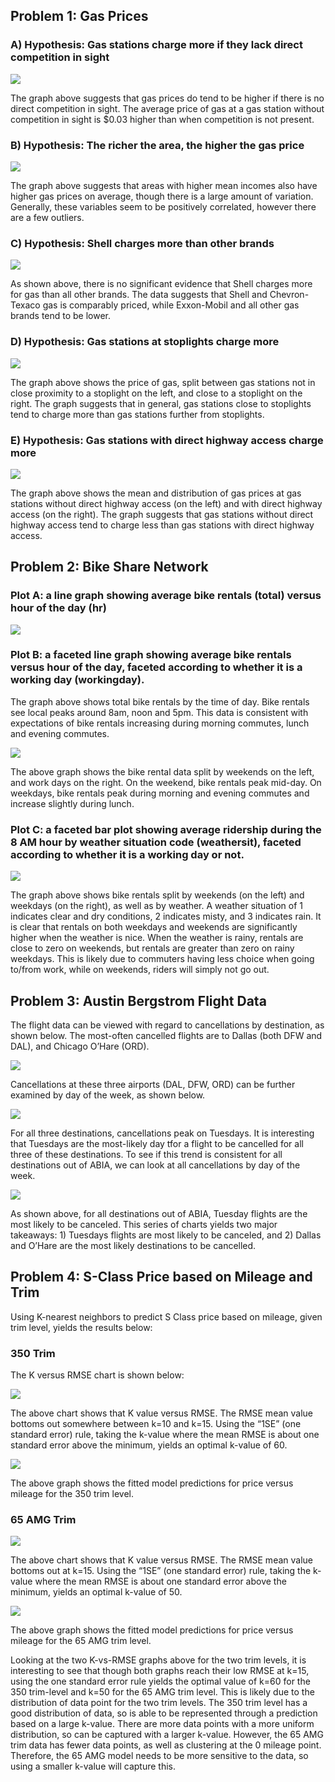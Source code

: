 Problem 1: Gas Prices
---------------------

### A) Hypothesis: Gas stations charge more if they lack direct competition in sight

![](hw1_datamining_hjones_files/figure-markdown_github/unnamed-chunk-2-1.png)

The graph above suggests that gas prices do tend to be higher if there
is no direct competition in sight. The average price of gas at a gas
station without competition in sight is $0.03 higher than when
competition is not present.

### B) Hypothesis: The richer the area, the higher the gas price

![](hw1_datamining_hjones_files/figure-markdown_github/unnamed-chunk-3-1.png)

The graph above suggests that areas with higher mean incomes also have
higher gas prices on average, though there is a large amount of
variation. Generally, these variables seem to be positively correlated,
however there are a few outliers.

### C) Hypothesis: Shell charges more than other brands

![](hw1_datamining_hjones_files/figure-markdown_github/unnamed-chunk-4-1.png)

As shown above, there is no significant evidence that Shell charges more
for gas than all other brands. The data suggests that Shell and
Chevron-Texaco gas is comparably priced, while Exxon-Mobil and all other
gas brands tend to be lower.

### D) Hypothesis: Gas stations at stoplights charge more

![](hw1_datamining_hjones_files/figure-markdown_github/unnamed-chunk-5-1.png)

The graph above shows the price of gas, split between gas stations not
in close proximity to a stoplight on the left, and close to a stoplight
on the right. The graph suggests that in general, gas stations close to
stoplights tend to charge more than gas stations further from
stoplights.

### E) Hypothesis: Gas stations with direct highway access charge more

![](hw1_datamining_hjones_files/figure-markdown_github/unnamed-chunk-6-1.png)

The graph above shows the mean and distribution of gas prices at gas
stations without direct highway access (on the left) and with direct
highway access (on the right). The graph suggests that gas stations
without direct highway access tend to charge less than gas stations with
direct highway access.

Problem 2: Bike Share Network
-----------------------------

### Plot A: a line graph showing average bike rentals (total) versus hour of the day (hr)

![](hw1_datamining_hjones_files/figure-markdown_github/unnamed-chunk-8-1.png)

### Plot B: a faceted line graph showing average bike rentals versus hour of the day, faceted according to whether it is a working day (workingday).

The graph above shows total bike rentals by the time of day. Bike
rentals see local peaks around 8am, noon and 5pm. This data is
consistent with expectations of bike rentals increasing during morning
commutes, lunch and evening commutes.

![](hw1_datamining_hjones_files/figure-markdown_github/unnamed-chunk-9-1.png)

The above graph shows the bike rental data split by weekends on the
left, and work days on the right. On the weekend, bike rentals peak
mid-day. On weekdays, bike rentals peak during morning and evening
commutes and increase slightly during lunch.

### Plot C: a faceted bar plot showing average ridership during the 8 AM hour by weather situation code (weathersit), faceted according to whether it is a working day or not.

![](hw1_datamining_hjones_files/figure-markdown_github/unnamed-chunk-10-1.png)

The graph above shows bike rentals split by weekends (on the left) and
weekdays (on the right), as well as by weather. A weather situation of 1
indicates clear and dry conditions, 2 indicates misty, and 3 indicates
rain. It is clear that rentals on both weekdays and weekends are
significantly higher when the weather is nice. When the weather is
rainy, rentals are close to zero on weekends, but rentals are greater
than zero on rainy weekdays. This is likely due to commuters having less
choice when going to/from work, while on weekends, riders will simply
not go out.

Problem 3: Austin Bergstrom Flight Data
---------------------------------------

The flight data can be viewed with regard to cancellations by
destination, as shown below. The most-often cancelled flights are to
Dallas (both DFW and DAL), and Chicago O’Hare (ORD).

![](hw1_datamining_hjones_files/figure-markdown_github/unnamed-chunk-12-1.png)

Cancellations at these three airports (DAL, DFW, ORD) can be further
examined by day of the week, as shown below.

![](hw1_datamining_hjones_files/figure-markdown_github/unnamed-chunk-13-1.png)

For all three destinations, cancellations peak on Tuesdays. It is
interesting that Tuesdays are the most-likely day tfor a flight to be
cancelled for all three of these destinations. To see if this trend is
consistent for all destinations out of ABIA, we can look at all
cancellations by day of the week.

![](hw1_datamining_hjones_files/figure-markdown_github/unnamed-chunk-14-1.png)

As shown above, for all destinations out of ABIA, Tuesday flights are
the most likely to be canceled. This series of charts yields two major
takeaways: 1) Tuesdays flights are most likely to be canceled, and 2)
Dallas and O’Hare are the most likely destinations to be cancelled.

Problem 4: S-Class Price based on Mileage and Trim
--------------------------------------------------

Using K-nearest neighbors to predict S Class price based on mileage,
given trim level, yields the results below:

### 350 Trim

The K versus RMSE chart is shown below:

![](hw1_datamining_hjones_files/figure-markdown_github/unnamed-chunk-16-1.png)

The above chart shows that K value versus RMSE. The RMSE mean value
bottoms out somewhere between k=10 and k=15. Using the “1SE” (one
standard error) rule, taking the k-value where the mean RMSE is about
one standard error above the minimum, yields an optimal k-value of 60.

![](hw1_datamining_hjones_files/figure-markdown_github/unnamed-chunk-17-1.png)

The above graph shows the fitted model predictions for price versus
mileage for the 350 trim level.

### 65 AMG Trim

![](hw1_datamining_hjones_files/figure-markdown_github/unnamed-chunk-18-1.png)

The above chart shows that K value versus RMSE. The RMSE mean value
bottoms out at k=15. Using the “1SE” (one standard error) rule, taking
the k-value where the mean RMSE is about one standard error above the
minimum, yields an optimal k-value of 50.

![](hw1_datamining_hjones_files/figure-markdown_github/unnamed-chunk-19-1.png)

The above graph shows the fitted model predictions for price versus
mileage for the 65 AMG trim level.

Looking at the two K-vs-RMSE graphs above for the two trim levels, it is
interesting to see that though both graphs reach their low RMSE at k=15,
using the one standard error rule yields the optimal value of k=60 for
the 350 trim-level and k=50 for the 65 AMG trim level. This is likely
due to the distribution of data point for the two trim levels. The 350
trim level has a good distribution of data, so is able to be represented
through a prediction based on a large k-value. There are more data
points with a more uniform distribution, so can be captured with a
larger k-value. However, the 65 AMG trim data has fewer data points, as
well as clustering at the 0 mileage point. Therefore, the 65 AMG model
needs to be more sensitive to the data, so using a smaller k-value will
capture this.
